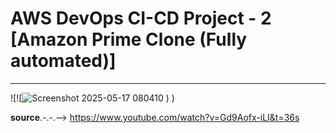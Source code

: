 # AWS DevOps CI-CD Project - 2 [Amazon Prime Clone (Fully automated)]
************************************************************************
![![![Screenshot 2025-05-17 080410](https://github.com/user-attachments/assets/b54d2bb1-9ca0-4d99-8da5-e17f0b28ca4e)
)
)



**source**.-.-.--> https://www.youtube.com/watch?v=Gd9Aofx-iLI&t=36s
# 
   






 
